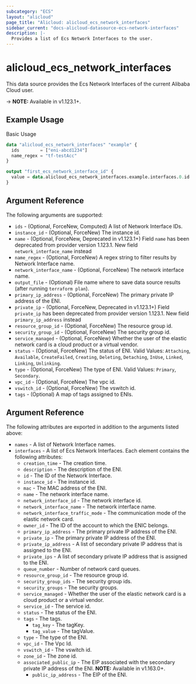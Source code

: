 ```yaml
---
subcategory: "ECS"
layout: "alicloud"
page_title: "Alicloud: alicloud_ecs_network_interfaces"
sidebar_current: "docs-alicloud-datasource-ecs-network-interfaces"
description: |-
  Provides a list of Ecs Network Interfaces to the user.
---
```


# alicloud\_ecs\_network\_interfaces

This data source provides the Ecs Network Interfaces of the current Alibaba Cloud user.

-> **NOTE:** Available in v1.123.1+.

## Example Usage

Basic Usage

```terraform
data "alicloud_ecs_network_interfaces" "example" {
  ids        = ["eni-abcd1234"]
  name_regex = "tf-testAcc"
}

output "first_ecs_network_interface_id" {
  value = data.alicloud_ecs_network_interfaces.example.interfaces.0.id
}
```

## Argument Reference

The following arguments are supported:

* `ids` - (Optional, ForceNew, Computed)  A list of Network Interface IDs.
* `instance_id` - (Optional, ForceNew) The instance id.
* `name` - (Optional, ForceNew, Deprecated in v1.123.1+) Field `name` has been deprecated from provider version 1.123.1. New field `network_interface_name` instead
* `name_regex` - (Optional, ForceNew) A regex string to filter results by Network Interface name.
* `network_interface_name` - (Optional, ForceNew) The network interface name.
* `output_file` - (Optional) File name where to save data source results (after running `terraform plan`).
* `primary_ip_address` - (Optional, ForceNew) The primary private IP address of the ENI.
* `private_ip` - (Optional, ForceNew, Deprecated in v1.123.1+) Field `private_ip` has been deprecated from provider version 1.123.1. New field `primary_ip_address` instead
* `resource_group_id` - (Optional, ForceNew) The resource group id.
* `security_group_id` - (Optional, ForceNew) The security group id.
* `service_managed` - (Optional, ForceNew) Whether the user of the elastic network card is a cloud product or a virtual vendor.
* `status` - (Optional, ForceNew) The status of ENI. Valid Values: `Attaching`, `Available`, `CreateFailed`, `Creating`, `Deleting`, `Detaching`, `InUse`, `Linked`, `Linking`, `Unlinking`.
* `type` - (Optional, ForceNew) The type of ENI. Valid Values: `Primary`, `Secondary`.
* `vpc_id` - (Optional, ForceNew) The vpc id.
* `vswitch_id` - (Optional, ForceNew) The vswitch id.
* `tags` - (Optional) A map of tags assigned to ENIs.

## Argument Reference

The following attributes are exported in addition to the arguments listed above:

* `names` - A list of Network Interface names.
* `interfaces` - A list of Ecs Network Interfaces. Each element contains the following attributes:
    * `creation_time` - The creation time.
    * `description` - The description of the ENI.
    * `id` - The ID of the Network Interface.
    * `instance_id` - The instance id.
    * `mac` - The MAC address of the ENI.
    * `name` - The network interface name.
    * `network_interface_id` - The network interface id.
    * `network_interface_name` - The network interface name.
    * `network_interface_traffic_mode` - The communication mode of the elastic network card.
    * `owner_id` - The ID of the account to which the ENIC belongs.
    * `primary_ip_address` - The primary private IP address of the ENI. 
    * `private_ip` - The primary private IP address of the ENI.
    * `private_ip_address` - A list of secondary private IP address that is assigned to the ENI.
    * `private_ips` - A list of secondary private IP address that is assigned to the ENI.
    * `queue_number` - Number of network card queues.
    * `resource_group_id` - The resource group id.
    * `security_group_ids` - The security group ids.
    * `security_groups` - The security groups.
    * `service_managed` - Whether the user of the elastic network card is a cloud product or a virtual vendor.
    * `service_id` - The service id.
    * `status` - The status of the ENI.
    * `tags` - The tags.
        * `tag_key` - The tagKey.
        * `tag_value` - The tagValue.
    * `type` - The type of the ENI.
    * `vpc_id` - The Vpc Id.
    * `vswitch_id` - The vswitch id.
    * `zone_id` - The zone id.
    * `associated_public_ip` - The EIP associated with the secondary private IP address of the ENI.  **NOTE:** Available in v1.163.0+.
      * `public_ip_address` - The EIP of the ENI.

